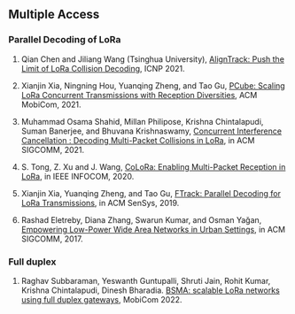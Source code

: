 ## Multiple Access

### Parallel Decoding of LoRa

1. Qian Chen and Jiliang Wang (Tsinghua University), [AlignTrack: Push the Limit of LoRa Collision Decoding](https://ieeexplore.ieee.org/abstract/document/9651985), ICNP 2021.

1. Xianjin Xia, Ningning Hou, Yuanqing Zheng, and Tao Gu, [PCube: Scaling LoRa Concurrent Transmissions with Reception Diversities](https://dl.acm.org/doi/abs/10.1145/3447993.3483268), ACM MobiCom, 2021.

1. Muhammad Osama Shahid, Millan Philipose, Krishna Chintalapudi, Suman Banerjee, and Bhuvana Krishnaswamy, [Concurrent Interference Cancellation : Decoding Multi-Packet Collisions in LoRa](https://dl.acm.org/doi/abs/10.1145/3452296.3472931), in ACM SIGCOMM, 2021.

1. S. Tong, Z. Xu and J. Wang, [CoLoRa: Enabling Multi-Packet Reception in LoRa](https://ieeexplore.ieee.org/abstract/document/9155509/), in IEEE INFOCOM, 2020.

1. Xianjin Xia, Yuanqing Zheng, and Tao Gu, [FTrack: Parallel Decoding for LoRa Transmissions](https://dl.acm.org/doi/abs/10.1145/3356250.3360024), in ACM SenSys, 2019.

2. Rashad Eletreby, Diana Zhang, Swarun Kumar, and Osman Yağan, [Empowering Low-Power Wide Area Networks in Urban Settings](https://dl.acm.org/doi/abs/10.1145/3098822.3098845), in ACM SIGCOMM, 2017.

### Full duplex

1. Raghav Subbaraman, Yeswanth Guntupalli, Shruti Jain, Rohit Kumar, Krishna Chintalapudi, Dinesh Bharadia. [BSMA: scalable LoRa networks using full duplex gateways](https://dl.acm.org/doi/abs/10.1145/3495243.3560544), MobiCom 2022.
